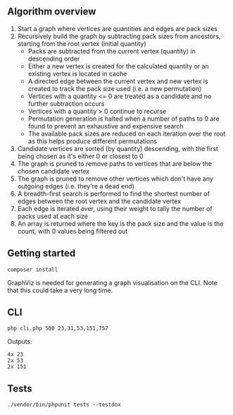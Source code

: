 ## Algorithm overview

1. Start a graph where vertices are quantities and edges are pack sizes
2. Recursively build the graph by subtracting pack sizes from ancestors, starting from the root vertex (initial quantity)
   - Packs are subtracted from the current vertex (quantity) in descending order
   - Either a new vertex is created for the calculated quantity or an existing vertex is located in cache
   - A directed edge between the current vertex and new vertex is created to track the pack size used (i.e. a new permutation)
   - Vertices with a quantity <= 0 are treated as a candidate and no further subtraction occurs
   - Vertices with a quantity > 0 continue to recurse
   - Permutation generation is halted when a number of paths to 0 are found to prevent an exhaustive and expensive search
   - The available pack sizes are reduced on each iteration over the root as this helps produce different permutations
3. Candidate vertices are sorted (by quantity) descending, with the first being chosen as it's either 0 or closest to 0
4. The graph is pruned to remove paths to vertices that are below the chosen candidate vertex
5. The graph is pruned to remove other vertices which don't have any outgoing edges (i.e. they're a dead end)
6. A breadth-first search is performed to find the shortest number of edges between the root vertex and the candidate vertex
7. Each edge is iterated over, using their weight to tally the number of packs used at each size
8. An array is returned where the key is the pack size and the value is the count, with 0 values being filtered out

## Getting started

```
composer install
```

GraphViz is needed for generating a graph visualisation on the CLI.
Note that this could take a very long time.

## CLI

```
php cli.php 500 23,31,53,151,757
```

Outputs:

```
4x 23
2x 53
2x 151
```

## Tests

```
./vendor/bin/phpunit tests --testdox
```
